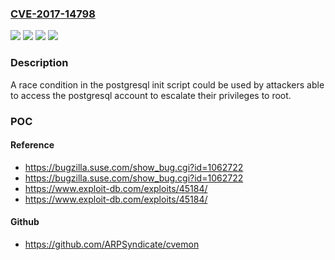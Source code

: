 ### [CVE-2017-14798](https://cve.mitre.org/cgi-bin/cvename.cgi?name=CVE-2017-14798)
![](https://img.shields.io/static/v1?label=Product&message=postgresql-init&color=blue)
![](https://img.shields.io/static/v1?label=Version&message=n%2Fa&color=blue)
![](https://img.shields.io/static/v1?label=Vulnerability&message=CWE-61&color=brighgreen)
![](https://img.shields.io/static/v1?label=Vulnerability&message=creation%20of%20directory%20could%20follow%20symlinks&color=brighgreen)

### Description

A race condition in the postgresql init script could be used by attackers able to access the postgresql account to escalate their privileges to root.

### POC

#### Reference
- https://bugzilla.suse.com/show_bug.cgi?id=1062722
- https://bugzilla.suse.com/show_bug.cgi?id=1062722
- https://www.exploit-db.com/exploits/45184/
- https://www.exploit-db.com/exploits/45184/

#### Github
- https://github.com/ARPSyndicate/cvemon

